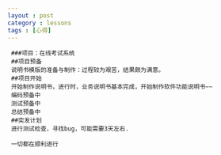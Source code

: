```yaml
---
layout : post
category : lessons
tags : [心得]
---
```

     ###项目：在线考试系统
	 ##项目预备
	 说明书模版的准备与制作：过程较为艰苦，结果颇为满意。
	 ##项目开始
	 开始制作说明书，进行时，业务说明书基本完成，开始制作软件功能说明书~~
	 编码预备中
	 测试预备中
	 总结预备中
	 ##突发计划
	 进行测试检查，寻找bug，可能需要3天左右.
	 
	 一切都在顺利进行